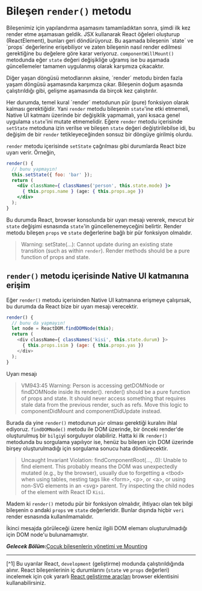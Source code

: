 # Bileşen `render()` metodu

Bileşenimiz için yapılandırma aşamasını tamamladıktan sonra, şimdi ilk kez render etme aşamasıan geldik. JSX kullanarak React öğeleri oluşturup (ReactElement), bunları geri döndürüyoruz. Bu aşamada bileşenin ´state´ ve ´props´ değerlerine erişebiliyor ve zaten bileşenin nasıl render edilmesi gerektiğine bu değelere göre karar veriyoruz. `componentWillMount()` metodunda eğer `state` değeri değişikliğe uğramış ise bu aşamada güncellemeler tamamen uygulanmış olarak karşımıza çıkacaktır.

Diğer yaşan döngüsü metodlarının aksine, ´render´ metodu birden fazla yaşam döngüsü aşamasında karşımıza çıkar. Bileşenin doğum aşasında çalıştırıldığı gibi, gelişme aşamasında da birçok kez çalıştırılır.

Her durumda, temel kural ´render´ metodunun pür (pure) fonksiyon olarak kalması gerektiğidir. Yani `render` metodu bileşenin `state`'ine etki etmemeli, Native UI katmanı üzerinde bir değişiklik yapmamalı, yani kısaca genel uygulama `state`'ini mutate etmemelidir. Eğere `render` metodu içerisinde `setState` metoduna izin verilse ve bileşen `state` değeri değiştirilebilse idi, bu değişim de bir `render` tetikleyeceğinden sonsuz bir döngüye girilmiş olurdu. 

`render` metodu içerisinde `setState` çağrılması gibi durumlarda React bize uyarı verir. Örneğin,  

```jsx
render() {
  // bunu yapmayın!
  this.setState({ foo: 'bar' });
  return (
    <div className={ classNames('person', this.state.mode) }>
      { this.props.name } (age: { this.props.age })
    </div>
  );
}
```

Bu durumda React, browser konsolunda bir uyarı mesajı vererek, mevcut bir `state` değişimi esnasında `state`'in güncellenemeyceğini belirtir. Render metodu bileşen `props` ve `state` değerlerine bağlı bir pür fonksiyon olmalıdır.

> Warning: setState(...): Cannot update during an existing state transition (such as within `render`). Render methods should be a pure function of props and state.

## `render()` metodu içerisinde Native UI katmanına erişim
Eğer `render()` metodu içerisinden Native UI katmanına erişmeye çalışırsak, bu durumda da React bize bir uyarı mesajı verecektir.

```javascript
render() {
  // bunu da yapmayın!
  let node = ReactDOM.findDOMNode(this);
  return (
    <div className={ classNames('kisi', this.state.durum) }>
      { this.props.isim } (age: { this.props.yas })
    </div>
  );
}
```

Uyarı mesajı

> VM943:45 Warning: Person is accessing getDOMNode or findDOMNode inside its render(). render() should be a pure function of props and state. It should never access something that requires stale data from the previous render, such as refs. Move this logic to componentDidMount and componentDidUpdate instead.


Burada da yine `render()` metodunun `pür` olması gerektiği kuralını ihlal ediyoruz. `findDOMNode()` metodu ile DOM üzerinde, bir önceki render'de oluşturulmuş bir `bilgi`yi sorguluyor olabiliriz. Hatta ki ilk `render()` metodunda bu sorgulama yapılıyor ise, henüz bu bileşen için DOM üzerinde birşey oluşturulmadığı için sorgulama sonucu hata döndürecektir. 

> Uncaught Invariant Violation: findComponentRoot(..., .0): Unable to find element. This probably means the DOM was unexpectedly mutated (e.g., by the browser), usually due to forgetting a &lt;tbod&gt; when using tables, nesting tags like &lt;form&gt;, &lt;p&gt;, or &lt;a&gt;, or using non-SVG elements in an &lt;svg&gt; parent. Try inspecting the child nodes of the element with React ID `Kisi`.

Madem ki `render()` metodu pür bir fonksiyon olmalıdır, ihtiyacı olan tek bilgi bileşenin o andaki `props` ve `state` değerleridir. Bunlar dışında hiçbir `veri` render esnasında kullanılmamalıdır.

İkinci mesajda görüleceği üzere henüz ilgili DOM elemanı oluşturulmadığı için DOM node'u bulunamamıştır.


***Gelecek Bölüm:***[Çocuk bileşenlerin yönetimi ve Mounting](managing_children_components_and_mounting.md)

---
[^1] Bu uyarılar React, `development` (geliştirme) modunda çalıştırıldığında alınır. React bileşenlerinin iç durumlarını (`state` ve `props` değerleri) incelemek için çok yararlı [React geliştirme araçları](https://github.com/facebook/react-devtools) browser eklentisini kullanabilirsiniz. 
